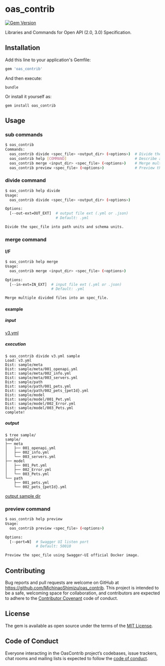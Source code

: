 # oas_contrib

[![Gem Version](https://badge.fury.io/rb/oas_contrib.svg)](https://badge.fury.io/rb/oas_contrib)

Libraries and Commands for Open API (2.0, 3.0) Specification.

## Installation

Add this line to your application's Gemfile:

```ruby
gem 'oas_contrib'
```

And then execute:

    bundle

Or install it yourself as:

    gem install oas_contrib

## Usage

### sub commands
```bash
$ oas_contrib
Commands:
  oas_contrib divide <spec_file> <output_dir> (<options>)  # Divide the spec_file into path units and schema units.
  oas_contrib help [COMMAND]                               # Describe available commands or one specific command
  oas_contrib merge <input_dir> <spec_file> (<options>)    # Merge multiple divided files into an spec_file.
  oas_contrib preview <spec_file> (<options>)              # Preview the spec_file using Swagger-UI official Docker image.
```

### divide command
```bash
$ oas_contrib help divide
Usage:
  oas_contrib divide <spec_file> <output_dir> (<options>)

Options:
  [--out-ext=OUT_EXT]  # output file ext (.yml or .json)
                       # Default: .yml

Divide the spec_file into path units and schema units.
```

### merge command
#### I/F
```bash
$ oas_contrib help merge
Usage:
  oas_contrib merge <input_dir> <spec_file> (<options>)

Options:
  [--in-ext=IN_EXT]  # input file ext (.yml or .json)
                     # Default: .yml

Merge multiple divided files into an spec_file.
```

#### example
##### input
[v3.yml](/example/v3.yml)

##### execution
```
$ oas_contrib divide v3.yml sample
Load: v3.yml
Dist: sample/meta
Dist: sample/meta/001_openapi.yml
Dist: sample/meta/002_info.yml
Dist: sample/meta/003_servers.yml
Dist: sample/path
Dist: sample/path/001_pets.yml
Dist: sample/path/002_pets_{petId}.yml
Dist: sample/model
Dist: sample/model/001_Pet.yml
Dist: sample/model/002_Error.yml
Dist: sample/model/003_Pets.yml
complete!
```

##### output
```
$ tree sample/
sample/
├── meta
│   ├── 001_openapi.yml
│   ├── 002_info.yml
│   └── 003_servers.yml
├── model
│   ├── 001_Pet.yml
│   ├── 002_Error.yml
│   └── 003_Pets.yml
└── path
    ├── 001_pets.yml
    └── 002_pets_{petId}.yml
```
[output sample dir](/example/dist/v3)

### preview command
```bash
$ oas_contrib help preview
Usage:
  oas_contrib preview <spec_file> (<options>)

Options:
  [--port=N]  # Swagger UI listen port
              # Default: 50010

Preview the spec_file using Swagger-UI official Docker image.
```

## Contributing

Bug reports and pull requests are welcome on GitHub at https://github.com/MichinaoShimizu/oas_contrib. This project is intended to be a safe, welcoming space for collaboration, and contributors are expected to adhere to the [Contributor Covenant](http://contributor-covenant.org) code of conduct.

## License

The gem is available as open source under the terms of the [MIT License](https://opensource.org/licenses/MIT).

## Code of Conduct

Everyone interacting in the OasContrib project’s codebases, issue trackers, chat rooms and mailing lists is expected to follow the [code of conduct](https://github.com/MichinaoShimizu/oas_contrib/blob/master/CODE_OF_CONDUCT.md).
